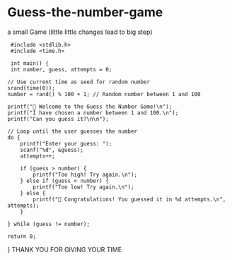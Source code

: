 # Guess-the-number-game
a small Game (little little changes lead to big step)

     #include <stdlib.h>
     #include <time.h>

     int main() {
     int number, guess, attempts = 0;
       
    // Use current time as seed for random number
    srand(time(0));
    number = rand() % 100 + 1; // Random number between 1 and 100

    printf("🎯 Welcome to the Guess the Number Game!\n");
    printf("I have chosen a number between 1 and 100.\n");
    printf("Can you guess it?\n\n");

    // Loop until the user guesses the number
    do {
        printf("Enter your guess: ");
        scanf("%d", &guess);
        attempts++;

        if (guess > number) {
            printf("Too high! Try again.\n");
        } else if (guess < number) {
            printf("Too low! Try again.\n");
        } else {
            printf("🎉 Congratulations! You guessed it in %d attempts.\n", attempts);
        }

    } while (guess != number);

    return 0;
}
THANK YOU FOR GIVING YOUR TIME
